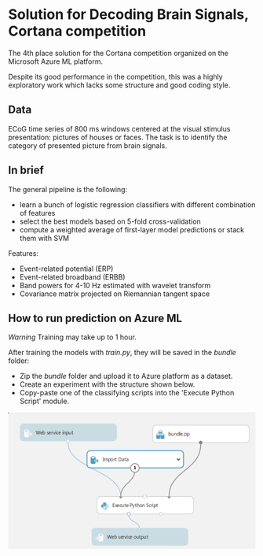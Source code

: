 # Solution for Decoding Brain Signals, Cortana competition
The 4th place solution for the Cortana competition organized on the Microsoft Azure ML platform.

Despite its good performance in the competition, this was a highly exploratory work which lacks some structure and good coding style.

## Data
ECoG time series of 800 ms windows centered at the visual stimulus presentation: pictures of houses or faces. The task is to identify the category of presented picture from brain signals.

## In brief
The general pipeline is the following:
- learn a bunch of logistic regression classifiers with different combination of features
- select the best models based on 5-fold cross-validation 
- compute a weighted average of first-layer model predictions or stack them with SVM

Features:
- Event-related potential (ERP)
- Event-related broadband (ERBB)
- Band powers for 4-10 Hz estimated with wavelet transform
- Covariance matrix projected on Riemannian tangent space

## How to run prediction on Azure ML
*Warning* Training may take up to 1 hour.

After training the models with *train.py*, they will be saved in the *bundle* folder:
- Zip the *bundle* folder and upload it to Azure platform as a dataset.
- Create an experiment with the structure shown below.
- Copy-paste one of the classifying scripts into the 'Execute Python Script' module.

![AzureML predictive experiment](AzureML.png)
